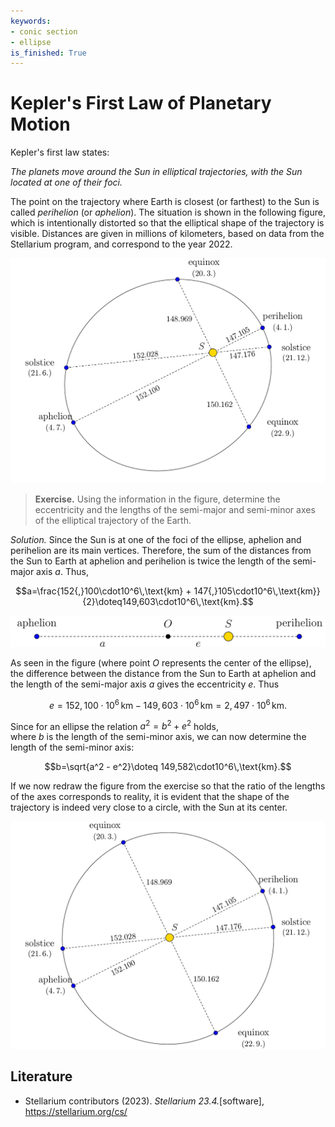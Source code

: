 ```yaml
---
keywords:
- conic section
- ellipse
is_finished: True
---
```


# Kepler's First Law of Planetary Motion

Kepler's first law states:

*The planets move around the Sun in elliptical trajectories, with the Sun located at one of their foci.*

The point on the trajectory where Earth is closest (or farthest) to the Sun
is called *perihelion* (or *aphelion*).
The situation is shown in the following figure, which is intentionally distorted 
so that the elliptical shape of the trajectory is visible. 
Distances are given in millions of kilometers, based on
data from the Stellarium program, and correspond to the year 2022.

![Elliptical trajectory of Earth around the Sun](images_en-figure0.png)

> **Exercise.** Using the information in the figure, determine the eccentricity and the lengths of the semi-major and semi-minor
> axes of the elliptical trajectory of the Earth.

*Solution.* Since the Sun is at one of the foci of the ellipse,
aphelion and perihelion are its main vertices.
Therefore, the sum of the distances from the Sun to Earth at aphelion and perihelion is twice the length of the semi-major axis $a$. Thus,

$$a=\frac{152{,}100\cdot10^6\,\text{km} + 147{,}105\cdot10^6\,\text{km}}{2}\doteq149,603\cdot10^6\,\text{km}.$$

![Relation of parameters to the Sun--Earth distance at aphelion](images_en-figure1.png)

As seen in the figure (where point $O$ represents the center of the ellipse), 
the difference between the distance from the Sun to Earth at aphelion and the length of the semi-major axis $a$ gives the eccentricity $e$. Thus

$$e=152,100\cdot10^6\,\text{km} - 149,603\cdot10^6\,\text{km} =2,497\cdot10^6\,\text{km}.$$

Since for an ellipse the relation $a^2 = b^2 + e^2$ holds,  
where $b$ is the length of the semi-minor axis, 
we can now determine the length of the semi-minor axis:

$$b=\sqrt{a^2 - e^2}\doteq 149,582\cdot10^6\,\text{km}.$$

If we now redraw the figure from the exercise so that the ratio 
of the lengths of the axes corresponds to reality,
it is evident that the shape of the trajectory is indeed very close 
to a circle, with the Sun at its center.

![Earth's trajectory around the Sun to scale](images_en-figure2.png)

## Literature

* Stellarium contributors (2023). *Stellarium 23.4.*[software], <https://stellarium.org/cs/>

